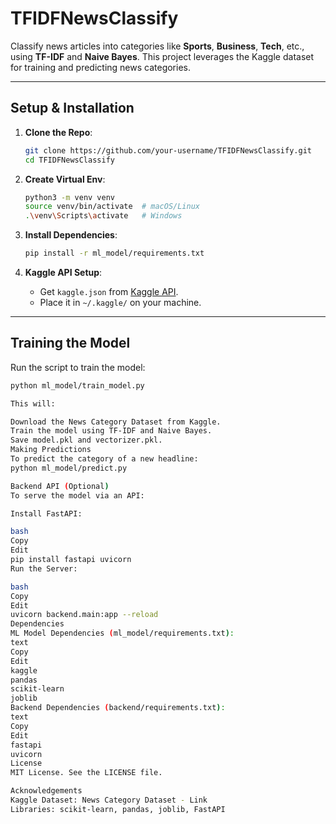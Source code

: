 # TFIDFNewsClassify

Classify news articles into categories like **Sports**, **Business**, **Tech**, etc., using **TF-IDF** and **Naive Bayes**. This project leverages the Kaggle dataset for training and predicting news categories.

---

## Setup & Installation

1. **Clone the Repo**:
    ```bash
    git clone https://github.com/your-username/TFIDFNewsClassify.git
    cd TFIDFNewsClassify
    ```

2. **Create Virtual Env**:
    ```bash
    python3 -m venv venv
    source venv/bin/activate  # macOS/Linux
    .\venv\Scripts\activate   # Windows
    ```

3. **Install Dependencies**:
    ```bash
    pip install -r ml_model/requirements.txt
    ```

4. **Kaggle API Setup**:
    - Get `kaggle.json` from [Kaggle API](https://www.kaggle.com/docs/api).
    - Place it in `~/.kaggle/` on your machine.

---

## Training the Model

Run the script to train the model:
```bash
python ml_model/train_model.py

This will:

Download the News Category Dataset from Kaggle.
Train the model using TF-IDF and Naive Bayes.
Save model.pkl and vectorizer.pkl.
Making Predictions
To predict the category of a new headline:
python ml_model/predict.py

Backend API (Optional)
To serve the model via an API:

Install FastAPI:

bash
Copy
Edit
pip install fastapi uvicorn
Run the Server:

bash
Copy
Edit
uvicorn backend.main:app --reload
Dependencies
ML Model Dependencies (ml_model/requirements.txt):
text
Copy
Edit
kaggle
pandas
scikit-learn
joblib
Backend Dependencies (backend/requirements.txt):
text
Copy
Edit
fastapi
uvicorn
License
MIT License. See the LICENSE file.

Acknowledgements
Kaggle Dataset: News Category Dataset - Link
Libraries: scikit-learn, pandas, joblib, FastAPI